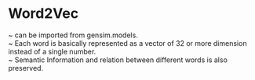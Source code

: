 # Word2Vec
~ can be imported from gensim.models.  
~ Each word is basically represented as a vector of 32 or more dimension instead of a single number.       
~ Semantic Information and relation between different words is also preserved.

